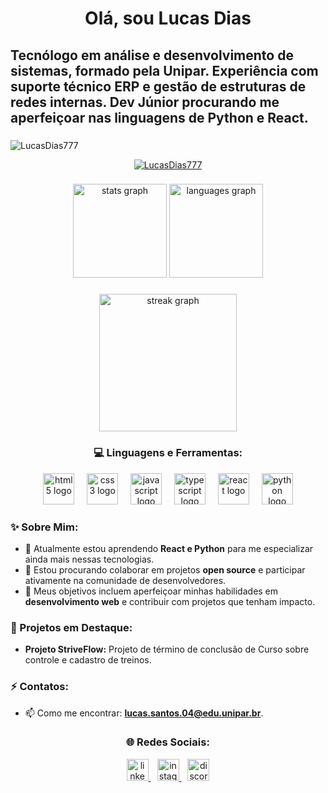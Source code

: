 <h1 align="center">Olá, sou Lucas Dias</h1>

###

<h2 align="left">Tecnólogo em análise e desenvolvimento de sistemas, formado pela Unipar. Experiência com suporte técnico ERP e gestão de estruturas de redes internas. Dev Júnior procurando me aperfeiçoar nas linguagens de Python e React.</h2>

###
<p align="left"> <img src="https://komarev.com/ghpvc/?username=LucasDias777&label=Profile%20views&color=900eb4&style=flat" alt="LucasDias777" /> </p>

<p align="center"> <a href="https://github.com/ryo-ma/github-profile-trophy"><img src="https://github-profile-trophy.vercel.app/?username=LucasDias777" alt="LucasDias777" /></a> </p>

###

<div align="center">
  <img src="https://github-readme-stats.vercel.app/api?username=LucasDias777&hide_title=false&hide_rank=false&show_icons=true&include_all_commits=true&count_private=true&disable_animations=false&theme=dracula&locale=en&hide_border=false" height="150" alt="stats graph" />
  <img src="https://github-readme-stats.vercel.app/api/top-langs?username=LucasDias777&locale=en&hide_title=false&layout=compact&card_width=320&langs_count=5&theme=dracula&hide_border=false" height="150" alt="languages graph" />
</div>

###

<div align="center">
  <img src="https://streak-stats.demolab.com?user=LucasDias777&locale=en&mode=daily&theme=dark&hide_border=false&border_radius=5&order=3" height="220" alt="streak graph"  />
</div>

###

<h3 align="center">💻 Linguagens e Ferramentas:</h3>

<div align="center">
  <img src="https://cdn.jsdelivr.net/gh/devicons/devicon/icons/html5/html5-original.svg" height="50" alt="html5 logo" />
  <img width="12" />
  <img src="https://cdn.jsdelivr.net/gh/devicons/devicon/icons/css3/css3-original.svg" height="50" alt="css3 logo" />
  <img width="12" />
  <img src="https://cdn.jsdelivr.net/gh/devicons/devicon/icons/javascript/javascript-original.svg" height="50" alt="javascript logo" />
  <img width="12" />
  <img src="https://cdn.jsdelivr.net/gh/devicons/devicon/icons/typescript/typescript-original.svg" height="50" alt="typescript logo" />
  <img width="12" />
  <img src="https://cdn.jsdelivr.net/gh/devicons/devicon/icons/react/react-original.svg" height="50" alt="react logo" />
  <img width="12" />
  <img src="https://cdn.jsdelivr.net/gh/devicons/devicon/icons/python/python-original.svg" height="50" alt="python logo" />
</div>


###

<h3 align="left">✨ Sobre Mim:</h3>

- 🌱 Atualmente estou aprendendo **React e Python** para me especializar ainda mais nessas tecnologias.
- 👯 Estou procurando colaborar em projetos **open source** e participar ativamente na comunidade de desenvolvedores.
- 🎯 Meus objetivos incluem aperfeiçoar minhas habilidades em **desenvolvimento web** e contribuir com projetos que tenham impacto.

###

<h3 align="left">🚀 Projetos em Destaque:</h3>

- **Projeto StriveFlow:** Projeto de término de conclusão de Curso sobre controle e cadastro de treinos.

###

<h3 align="left">⚡ Contatos:</h3>

- 📫 Como me encontrar: **lucas.santos.04@edu.unipar.br**.

###

<h3 align="center">🌐 Redes Sociais:</h3>

<div align="center">
  <a href="https://www.linkedin.com/in/lucas-dias-609844253/" target="_blank" style="margin-right: 10px;">
    <img src="https://img.shields.io/static/v1?message=LinkedIn&logo=linkedin&label=&color=0077B5&logoColor=white&labelColor=&style=for-the-badge" height="35" alt="linkedin logo"  />
  </a>
  <a href="https://www.instagram.com/lucass_dias04/" target="_blank" style="margin-right: 10px;">
    <img src="https://img.shields.io/static/v1?message=Instagram&logo=instagram&label=&color=E4405F&logoColor=white&labelColor=&style=for-the-badge" height="35" alt="instagram logo"  />
  </a>
  <a href="https://discord.com/channels/1118191447242461235/1118191448370720832" target="_blank">
    <img src="https://img.shields.io/static/v1?message=Discord&logo=discord&label=&color=7289DA&logoColor=white&labelColor=&style=for-the-badge" height="35" alt="discord logo"  />
  </a>
</div>


###

